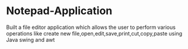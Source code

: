 # Notepad-Application
Built a file editor application which allows the user to perform various operations like create new file,open,edit,save,print,cut,copy,paste using Java swing and awt
